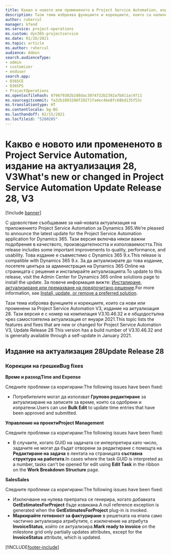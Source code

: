 ```yaml
---
title: Какво е новото или промененото в Project Service Automation, издание на актуализация 28, V3
description: Тази тема изброява функциите и корекциите, които са налични в Project Service Automation V3, издание на актуализация 28, V3.
author: ruhercul
manager: kfend
ms.service: project-operations
ms.custom: dyn365-projectservice
ms.date: 01/26/2021
ms.topic: article
ms.author: ruhercul
audience: Admin
search.audienceType:
- admin
- customizer
- enduser
search.app:
- D365CE
- D365PS
- ProjectOperations
ms.openlocfilehash: 079679302b2d8dac3074732b2392a7b811ac9711
ms.sourcegitcommit: fa32b1893286f20271fa4ec4be8fc68bd135f53c
ms.translationtype: HT
ms.contentlocale: bg-BG
ms.lasthandoff: 02/15/2021
ms.locfileid: "5280205"
---
```

# <a name="whats-new-or-changed-in-project-service-automation-update-release-28-v3"></a><span data-ttu-id="77d28-103">Какво е новото или промененото в Project Service Automation, издание на актуализация 28, V3</span><span class="sxs-lookup"><span data-stu-id="77d28-103">What's new or changed in Project Service Automation Update Release 28, V3</span></span>

[!include [banner](../includes/psa-now-project-operations.md)]

<span data-ttu-id="77d28-104">С удоволствие съобщаваме за най-новата актуализация на приложението Project Service Automation за Dynamics 365.</span><span class="sxs-lookup"><span data-stu-id="77d28-104">We’re pleased to announce the latest update for the Project Service Automation application for Dynamics 365.</span></span> <span data-ttu-id="77d28-105">Тази версия включва някои важни подобрения в качеството, производителността и използваемостта.</span><span class="sxs-lookup"><span data-stu-id="77d28-105">This release includes some important improvements to quality, performance, and usability.</span></span> <span data-ttu-id="77d28-106">Това издание е съвместимо с Dynamics 365 9.x.</span><span class="sxs-lookup"><span data-stu-id="77d28-106">This release is compatible with Dynamics 365 9.x.</span></span> <span data-ttu-id="77d28-107">За да актуализирате до това издание, посетете центъра за администрация на Dynamics 365 Online на страницата с решения и инсталирайте актуализацията.</span><span class="sxs-lookup"><span data-stu-id="77d28-107">To update to this release, visit the Admin Center for Dynamics 365 online solutions page to install the update.</span></span> <span data-ttu-id="77d28-108">За повече информация вижте: [Инсталиране, актуализиране или премахване на предпочитано решение](https://docs.microsoft.com/power-platform/admin/install-remove-preferred-solution).</span><span class="sxs-lookup"><span data-stu-id="77d28-108">For more information, see [Install, update, or remove a preferred solution](https://docs.microsoft.com/power-platform/admin/install-remove-preferred-solution).</span></span>

<span data-ttu-id="77d28-109">Тази тема изброява функциите и корекциите, които са нови или променени за Project Service Automation V3, издание на актуализация 28. Тази версия е с номер на компилация V3.10.46.32 и е общодостъпна чрез самостоятелна актуализация от януари 2021.</span><span class="sxs-lookup"><span data-stu-id="77d28-109">This topic lists the features and fixes that are new or changed for Project Service Automation V3, Update Release 28 This version has a build number of V3.10.46.32 and is generally available through a self-update in January 2021.</span></span>

## <a name="update-release-28"></a><span data-ttu-id="77d28-110">Издание на актуализация 28</span><span class="sxs-lookup"><span data-stu-id="77d28-110">Update Release 28</span></span>

### <a name="bug-fixes"></a><span data-ttu-id="77d28-111">Корекции на грешки</span><span class="sxs-lookup"><span data-stu-id="77d28-111">Bug fixes</span></span>

<span data-ttu-id="77d28-112">**Време и разход**</span><span class="sxs-lookup"><span data-stu-id="77d28-112">**Time and Expense**</span></span>

<span data-ttu-id="77d28-113">Следните проблеми са коригирани:</span><span class="sxs-lookup"><span data-stu-id="77d28-113">The following issues have been fixed:</span></span>

- <span data-ttu-id="77d28-114">Потребителите могат да използват **Групово редактиране** за актуализиране на записите за време, които са одобрени и изпратени.</span><span class="sxs-lookup"><span data-stu-id="77d28-114">Users can use **Bulk Edit** to update time entries that have been approved and submitted.</span></span>

<span data-ttu-id="77d28-115">**Управление на проекти**</span><span class="sxs-lookup"><span data-stu-id="77d28-115">**Project Management**</span></span>

<span data-ttu-id="77d28-116">Следните проблеми са коригирани:</span><span class="sxs-lookup"><span data-stu-id="77d28-116">The following issues have been fixed:</span></span>

- <span data-ttu-id="77d28-117">В случаите, когато GUID на задачата се интерпретира като число, задачите не могат да бъдат отворени за редактиране с помощта на **Редактиране на задача** в лентата на страницата **съставна структура на работата**.</span><span class="sxs-lookup"><span data-stu-id="77d28-117">In cases where the task GUID is interpreted as a number, tasks can't be opened for edit using **Edit Task** in the ribbon on the **Work Breakdown Structure** page.</span></span>

<span data-ttu-id="77d28-118">**Sales**</span><span class="sxs-lookup"><span data-stu-id="77d28-118">**Sales**</span></span>

<span data-ttu-id="77d28-119">Следните проблеми са коригирани:</span><span class="sxs-lookup"><span data-stu-id="77d28-119">The following issues have been fixed:</span></span>

- <span data-ttu-id="77d28-120">Изключване на нулева препратка се генерира, когато добавката **GetEstimatesForProject** бъде извикана.</span><span class="sxs-lookup"><span data-stu-id="77d28-120">A null reference exception is generated when the **GetEstimatesForProject** plug-in is invoked.</span></span>
- <span data-ttu-id="77d28-121">**Маркирайте готовност за фактуриране** в решетката на етапа само частично актуализира атрибутите, с изключение на атрибута **InvoiceStatus**, който се актуализира.</span><span class="sxs-lookup"><span data-stu-id="77d28-121">**Mark ready to invoice** on the milestone grid only partially updates attributes, except for the **InvoiceStatus** attribute, which is updated.</span></span>



[!INCLUDE[footer-include](../includes/footer-banner.md)]